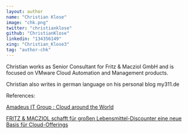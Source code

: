 ```yaml
---
layout: author
name: "Christian Klose"
image: "chk.png"
twitter: "christianklose"
github: "ChristianKlose"
linkedin: "134356149"
xing: "Christian_Klose3"
tag: "author-chk"
---
```

<!-- Max. 200 char. about the author -->
Christian works as Senior Consultant for Fritz & Macziol GmbH and is focused on VMware Cloud Automation and Management products.

Christian also writes in german language on his personal blog my311.de

References:

[Amadeus IT Group : Cloud around the World](http://www.fum.de/en/competence/references/amadeus-it-group/)

[FRITZ & MACZIOL schafft für großen Lebensmittel-Discounter
eine neue Basis für Cloud-Offerings](http://www.fum.de/de/service/blog/kunden-projekte/fritz-macziol-schafft-eine-neue-basis-fuer-cloud-offerings/)
